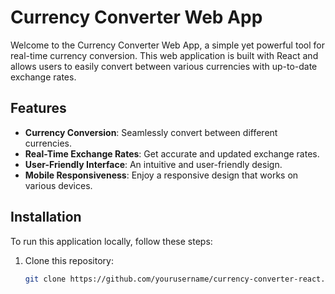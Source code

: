 # Currency Converter Web App

Welcome to the Currency Converter Web App, a simple yet powerful tool for real-time currency conversion. This web application is built with React and allows users to easily convert between various currencies with up-to-date exchange rates.

## Features

- **Currency Conversion**: Seamlessly convert between different currencies.
- **Real-Time Exchange Rates**: Get accurate and updated exchange rates.
- **User-Friendly Interface**: An intuitive and user-friendly design.
- **Mobile Responsiveness**: Enjoy a responsive design that works on various devices.

## Installation

To run this application locally, follow these steps:

1. Clone this repository:

   ```bash
   git clone https://github.com/yourusername/currency-converter-react.git
